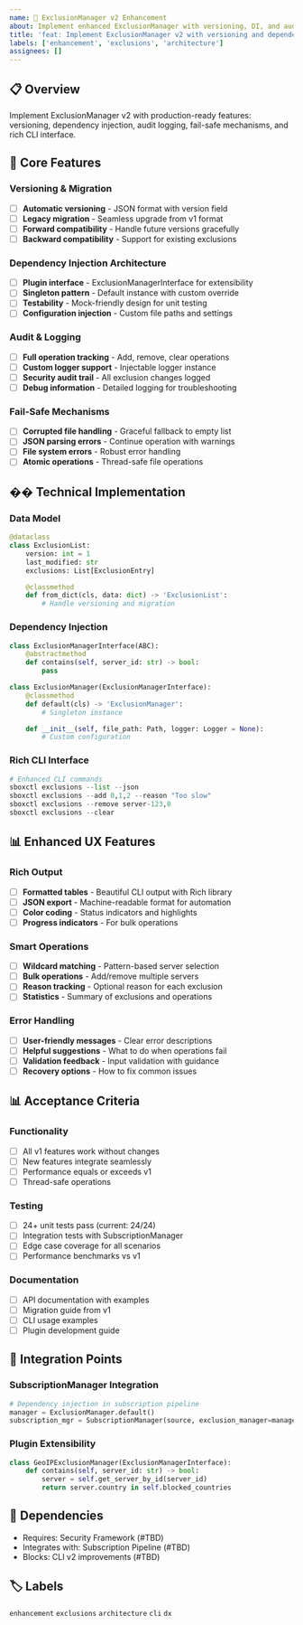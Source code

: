 ```yaml
---
name: 🎯 ExclusionManager v2 Enhancement
about: Implement enhanced ExclusionManager with versioning, DI, and audit logging
title: 'feat: Implement ExclusionManager v2 with versioning and dependency injection'
labels: ['enhancement', 'exclusions', 'architecture']
assignees: []
---
```


## 📋 Overview

Implement ExclusionManager v2 with production-ready features: versioning, dependency injection, audit logging, fail-safe mechanisms, and rich CLI interface.

## 🎯 Core Features

### Versioning & Migration
- [ ] **Automatic versioning** - JSON format with version field
- [ ] **Legacy migration** - Seamless upgrade from v1 format
- [ ] **Forward compatibility** - Handle future versions gracefully
- [ ] **Backward compatibility** - Support for existing exclusions

### Dependency Injection Architecture
- [ ] **Plugin interface** - ExclusionManagerInterface for extensibility
- [ ] **Singleton pattern** - Default instance with custom override
- [ ] **Testability** - Mock-friendly design for unit testing
- [ ] **Configuration injection** - Custom file paths and settings

### Audit & Logging
- [ ] **Full operation tracking** - Add, remove, clear operations
- [ ] **Custom logger support** - Injectable logger instance
- [ ] **Security audit trail** - All exclusion changes logged
- [ ] **Debug information** - Detailed logging for troubleshooting

### Fail-Safe Mechanisms
- [ ] **Corrupted file handling** - Graceful fallback to empty list
- [ ] **JSON parsing errors** - Continue operation with warnings
- [ ] **File system errors** - Robust error handling
- [ ] **Atomic operations** - Thread-safe file operations

## �� Technical Implementation

### Data Model
```python
@dataclass
class ExclusionList:
    version: int = 1
    last_modified: str
    exclusions: List[ExclusionEntry]

    @classmethod
    def from_dict(cls, data: dict) -> 'ExclusionList':
        # Handle versioning and migration
```

### Dependency Injection
```python
class ExclusionManagerInterface(ABC):
    @abstractmethod
    def contains(self, server_id: str) -> bool:
        pass

class ExclusionManager(ExclusionManagerInterface):
    @classmethod
    def default(cls) -> 'ExclusionManager':
        # Singleton instance

    def __init__(self, file_path: Path, logger: Logger = None):
        # Custom configuration
```

### Rich CLI Interface
```python
# Enhanced CLI commands
sboxctl exclusions --list --json
sboxctl exclusions --add 0,1,2 --reason "Too slow"
sboxctl exclusions --remove server-123,0
sboxctl exclusions --clear
```

## 📊 Enhanced UX Features

### Rich Output
- [ ] **Formatted tables** - Beautiful CLI output with Rich library
- [ ] **JSON export** - Machine-readable format for automation
- [ ] **Color coding** - Status indicators and highlights
- [ ] **Progress indicators** - For bulk operations

### Smart Operations
- [ ] **Wildcard matching** - Pattern-based server selection
- [ ] **Bulk operations** - Add/remove multiple servers
- [ ] **Reason tracking** - Optional reason for each exclusion
- [ ] **Statistics** - Summary of exclusions and operations

### Error Handling
- [ ] **User-friendly messages** - Clear error descriptions
- [ ] **Helpful suggestions** - What to do when operations fail
- [ ] **Validation feedback** - Input validation with guidance
- [ ] **Recovery options** - How to fix common issues

## 📊 Acceptance Criteria

### Functionality
- [ ] All v1 features work without changes
- [ ] New features integrate seamlessly
- [ ] Performance equals or exceeds v1
- [ ] Thread-safe operations

### Testing
- [ ] 24+ unit tests pass (current: 24/24)
- [ ] Integration tests with SubscriptionManager
- [ ] Edge case coverage for all scenarios
- [ ] Performance benchmarks vs v1

### Documentation
- [ ] API documentation with examples
- [ ] Migration guide from v1
- [ ] CLI usage examples
- [ ] Plugin development guide

## 🔗 Integration Points

### SubscriptionManager Integration
```python
# Dependency injection in subscription pipeline
manager = ExclusionManager.default()
subscription_mgr = SubscriptionManager(source, exclusion_manager=manager)
```

### Plugin Extensibility
```python
class GeoIPExclusionManager(ExclusionManagerInterface):
    def contains(self, server_id: str) -> bool:
        server = self.get_server_by_id(server_id)
        return server.country in self.blocked_countries
```

## 🔗 Dependencies

- Requires: Security Framework (#TBD)
- Integrates with: Subscription Pipeline (#TBD)
- Blocks: CLI v2 improvements (#TBD)

## 🏷️ Labels
`enhancement` `exclusions` `architecture` `cli` `dx`
